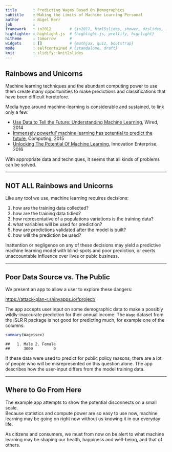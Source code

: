 ```yaml
---
title       : Predicting Wages Based On Demographics
subtitle    : Making the Limits of Machine Learning Personal
author      : Nigel Kerr
job         : 
framework   : io2012        # {io2012, html5slides, shower, dzslides, ...}
highlighter : highlight.js  # {highlight.js, prettify, highlight}
hitheme     : tomorrow      # 
widgets     : []            # {mathjax, quiz, bootstrap}
mode        : selfcontained # {standalone, draft}
knit        : slidify::knit2slides
---
```




## Rainbows and Unicorns

Machine learning techniques and the abundant computing power to use them create
many opportunities to make predictions and classifications that have been
difficult heretofore.

Media hype around machine-learning is considerable and sustained, to link only a few:

* [Use Data to Tell the Future: Understanding Machine Learning](http://www.wired.com/insights/2014/03/use-data-tell-future-understanding-machine-learning/), Wired, 2014
* [Immensely powerful’ machine learning has potential to predict the future](http://www.computing.co.uk/ctg/news/2434719/-immensely-powerful-machine-learning-has-potential-to-predict-the-future), Computing, 2015
* [Unlocking The Potential Of Machine Learning](https://channels.theinnovationenterprise.com/articles/unlocking-the-potential-of-machine-learning), Innovation Enterprise, 2016

With appropriate data and techniques, it seems that all kinds of problems can be solved.

--- 

## NOT ALL Rainbows and Unicorns

Like any tool we use, machine learning requires decisions:

1. how are the training data collected?
2. how are the training data tidied?
3. how representative of a populations variations is the training data?
4. what variables will be used for prediction?
5. how are predictions validated after the model is built?
6. how will the prediction be used?

Inattention or negligence on any of these decisions may yield a predictive machine 
learning model with blind-spots and poor prediction, or exerts unaccountable influence
over lives or pubic business.

--- 

## Poor Data Source vs. The Public

We present an app to allow a user to explore these dangers:

<https://attack-plan-r.shinyapps.io/fproject/>

The app accepts user input on some demographic data to make a possibly wildly-inaccurate prediction 
for their annual income.  The `Wage` dataset from the ISLR R package 
is not good for predicting much, for example one of the columns:


```r
summary(Wage$sex)
```

```
##   1. Male 2. Female 
##      3000         0
```

If these data were used to predict for public policy reasons, there are a lot of people who
will be misrepresented on this question alone.  The app describes how the user-input differs
from the model training data.

---

## Where to Go From Here

The example app attempts to show the potential disconnects on a small scale.  
Because statistics and compute power are so easy to use now, machine learning may be going on right now without us knowing it in our everyday life.

As citizens and consumers, we must from now on be alert to what machine learning
may be shaping our health, happiness and well-being, and that of others.  

